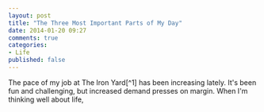 ```yaml
---
layout: post
title: "The Three Most Important Parts of My Day"
date: 2014-01-20 09:27
comments: true
categories: 
- Life
published: false
---
```


The pace of my job at The Iron Yard[^1] has been increasing lately. It's been fun and challenging, but increased demand presses on margin. When I'm thinking well about life, 
